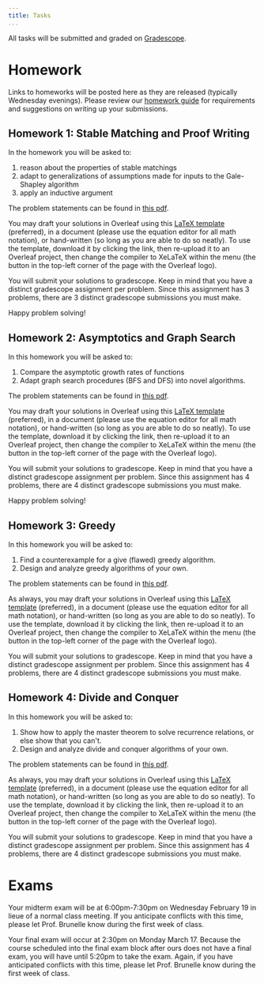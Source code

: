```yaml
---
title: Tasks
...
```


All tasks will be submitted and graded on [Gradescope](https://www.gradescope.com/courses/939663).

# Homework

Links to homeworks will be posted here as they are released (typically Wednesday evenings). Please review our [homework guide](/homeworkguide.html) for requirements and suggestions on writing up your submissions.

## Homework 1: Stable Matching and Proof Writing

In the homework you will be asked to:

1. reason about the properties of stable matchings
1. adapt to generalizations of assumptions made for inputs to the Gale-Shapley algorithm
1. apply an inductive argument

The problem statements can be found in [this pdf](files/homework/homework1_problems.pdf).

You may draft your solutions in Overleaf using this [LaTeX template](files/homework/homework1-template.tex) (preferred), in a document (please use the equation editor for all math notation), or hand-written (so long as you are able to do so neatly). To use the template, download it by clicking the link, then re-upload it to an Overleaf project, then change the compiler to XeLaTeX within the menu (the button in the top-left corner of the page with the Overleaf logo).

You will submit your solutions to gradescope. Keep in mind that you have a distinct gradescope assignment per problem. Since this assignment has 3 problems, there are 3 distinct gradescope submissions you must make.

Happy problem solving!

## Homework 2: Asymptotics and Graph Search

In this homework you will be asked to:

1. Compare the asymptotic growth rates of functions
1. Adapt graph search procedures (BFS and DFS) into novel algorithms.

The problem statements can be found in [this pdf](files/homework/homework2_problems.pdf).

You may draft your solutions in Overleaf using this [LaTeX template](files/homework/homework2-template.tex) (preferred), in a document (please use the equation editor for all math notation), or hand-written (so long as you are able to do so neatly). To use the template, download it by clicking the link, then re-upload it to an Overleaf project, then change the compiler to XeLaTeX within the menu (the button in the top-left corner of the page with the Overleaf logo).

You will submit your solutions to gradescope. Keep in mind that you have a distinct gradescope assignment per problem. Since this assignment has 4 problems, there are 4 distinct gradescope submissions you must make.

Happy problem solving!

## Homework 3: Greedy

In this homework you will be asked to:

1. Find a counterexample for a give (flawed) greedy algorithm.
1. Design and analyze greedy algorithms of your own.

The problem statements can be found in [this pdf](files/homework/homework3_problems.pdf).

As always, you may draft your solutions in Overleaf using this [LaTeX template](files/homework/homework3-template.tex) (preferred), in a document (please use the equation editor for all math notation), or hand-written (so long as you are able to do so neatly). To use the template, download it by clicking the link, then re-upload it to an Overleaf project, then change the compiler to XeLaTeX within the menu (the button in the top-left corner of the page with the Overleaf logo).

You will submit your solutions to gradescope. Keep in mind that you have a distinct gradescope assignment per problem. Since this assignment has 4 problems, there are 4 distinct gradescope submissions you must make.


## Homework 4: Divide and Conquer

In this homework you will be asked to:

1. Show how to apply the master theorem to solve recurrence relations, or else show that you can't.
1. Design and analyze divide and conquer algorithms of your own.

The problem statements can be found in [this pdf](files/homework/homework4_problems.pdf).

As always, you may draft your solutions in Overleaf using this [LaTeX template](files/homework/homework4-template.tex) (preferred), in a document (please use the equation editor for all math notation), or hand-written (so long as you are able to do so neatly). To use the template, download it by clicking the link, then re-upload it to an Overleaf project, then change the compiler to XeLaTeX within the menu (the button in the top-left corner of the page with the Overleaf logo).

You will submit your solutions to gradescope. Keep in mind that you have a distinct gradescope assignment per problem. Since this assignment has 4 problems, there are 4 distinct gradescope submissions you must make.

# Exams

Your midterm exam will be at 6:00pm-7:30pm on Wednesday February 19 in lieue of a normal class meeting. If you anticipate conflicts with this time, please let Prof. Brunelle know during the first week of class.

Your final exam will occur at 2:30pm on Monday March 17. Because the course scheduled into the final exam block after ours does not have a final exam, you will have until 5:20pm to take the exam. Again, if you have anticipated conflicts with this time, please let Prof. Brunelle know during the first week of class.
